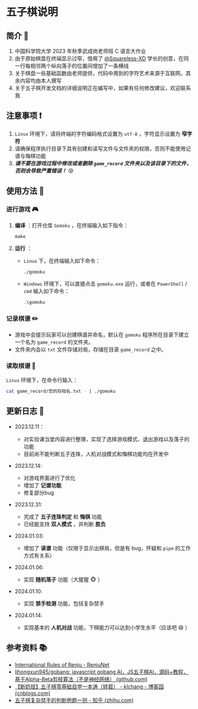 # 五子棋说明

## 简介 :page_facing_up:

1. 中国科学院大学 2023 年秋季武成岗老师班 C 语言大作业
2. 由于原始棋盘在终端显示过窄，借用了 [@Squareless-XD](https://github.com/Squareless-XD) 学长的创意，在同一行每相邻两个纵向落子的位置间增加了一条横线
3. 关于棋盘一些基础函数由老师提供，代码中用到的字符艺术来源于互联网，其余内容均由本人撰写
4. 关于五子棋开发文档的详细说明正在编写中，如果有任何修改建议，欢迎联系我

## 注意事项 :heavy_exclamation_mark:

1.  `Linux` 环境下，请将终端的字符编码格式设置为 `utf-8` ，字符显示设置为 **窄字符**
3. 请确保程序执行目录下具有创建和读写文件与文件夹的权限，否则不能使用记谱与悔棋功能
4. ***请不要在游戏过程中修改或者删除 `game_record` 文件夹以及该目录下的文件，否则会导致严重错误！*** :cold_sweat:

## 使用方法 :pushpin:

### 进行游戏 :video_game:

1. **编译** ：打开仓库 `Gomoku` ，在终端输入如下指令：

   ```shell
   make
   ```

2. **运行** ：

   - `Linux` 下，在终端输入如下命令：

      ```bash
      ./gomoku
      ```

   - `Windows` 环境下，可以直接点击 `gomoku.exe` 运行，或者在 `PowerShell` / `cmd` 输入如下命令：

      ```powershell
      .\gomoku
      ```

### 记录棋谱 :pencil2:

- 游戏中会提示玩家可以创建棋谱并命名，默认在 `gomoku` 程序所在目录下建立一个名为 `game_record` 的文件夹。
- 文件夹内会以 `txt` 文件存储对局，存储在目录 `game_record` 之中。

### 读取棋谱 :blue_book:

`Linux` 环境下，在命令行输入：

```bash
cat game_record/您的存档名.txt - | ./gomoku
```

## 更新日志 :calendar:

- 2023.12.11：
    - 对实验课当堂内容进行整理，实现了选择游戏模式、退出游戏以及落子的功能
    - 目前尚不能判断五子连珠，人机对战模式和悔棋功能均在开发中

- 2023.12.14:
    - 对游戏界面进行了优化
    - 增加了 **记谱功能**
    - 修复部分bug

- 2023.12.31:
    - 完成了 **五子连珠判定** 和 **悔棋** 功能
    - 已经能支持 **双人模式** ，并判断 **胜负**

- 2024.01.03:
  - 增加了 **读谱** 功能（仅限于显示出棋局，但是有 bug，怀疑和 `pipe` 的工作方式有关系）

- 2024.01.06:
  - 实现 **随机落子** 功能（大猩猩 :monkey_face: ）

- 2024.01.10:
  - 实现 **禁手检测** 功能，包括复杂禁手
- 2024.01.14:
    - 实现基本的 **人机对战** 功能，下棋能力可以达到小学生水平（应该吧 :sweat_smile: ）

## 参考资料 :books:

- [International Rules of Renju - RenjuNet](https://www.renju.net/rifrules/)
- [lihongxun945/gobang: javascript gobang AI，JS五子棋AI，源码+教程，基于Alpha-Beta剪枝算法（不是神经网络） (github.com)](https://github.com/lihongxun945/gobang?tab=readme-ov-file)
- [【断奶班】五子棋零基础自学一本通（转载） - klchang - 博客园 (cnblogs.com)](https://www.cnblogs.com/klchang/articles/4542994.html)
- [五子棋复杂禁手的判断例题一则 - 知乎 (zhihu.com)](https://zhuanlan.zhihu.com/p/527374023)

